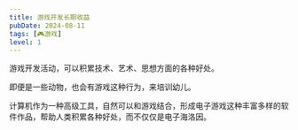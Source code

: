```yaml
---
title: 游戏开发长期收益
pubDate: 2024-08-11
tags: [🎮游戏]
level: 1
---
```


游戏开发活动，可以积累技术、艺术、思想方面的各种好处。

即便是一些动物，也会有游戏这种行为，来培训幼儿。

计算机作为一种高级工具，自然可以和游戏结合，形成电子游戏这种丰富多样的软件作品，帮助人类积累各种好处，而不仅仅是电子海洛因。
